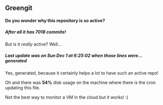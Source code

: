 ## Greengit

#### Do you wonder why this repository is so active?

##### After all it has 7018 commits!

But is it *really* active? Well...

##### Last update was on Sun Dec 1 at 6:25:02 when those lines were... generated

Yes, generated, because it certainly helps a lot to have such an active repo!

Oh and there was **54%** disk usage on the machine
where there is the cron updating this file.

Not the best way to monitor a VM in the cloud but it works! :)
